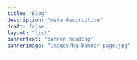 ```yaml
---
title: "Blog"
description: "meta description"
draft: false
layout: "list"
bannertext: "banner heading"
bannerimage: "images/bg-banner-page.jpg"
---
```


